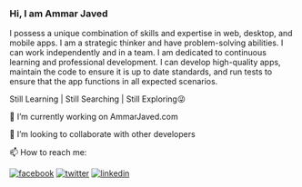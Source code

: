 ### Hi, I am Ammar Javed

I possess a unique combination of skills and expertise in web, desktop, and mobile apps. I am a strategic thinker and have problem-solving abilities. I can work independently and in a team. I am dedicated to continuous learning and professional development. I can develop high-quality apps, maintain the code to ensure it is up to date standards, and run tests to ensure that the app functions in all expected scenarios.

Still Learning | Still Searching | Still Exploring😜

🔭 I’m currently working on AmmarJaved.com

👯 I’m looking to collaborate with other developers

📫 How to reach me:

<!-- display the social media buttons in your README -->

[![facebook](http://i.imgur.com/P3YfQoD.png (Facebook))][1]
[![twitter](http://i.imgur.com/tXSoThF.png (Twitter))][2]
[![linkedin](https://github.com/shikhar1020jais1/Git-Social/blob/master/Icons/LinkedIn.png (LinkedIn))][3]

[1]: https://facebook.com/ammarjavedoff
[2]: https://twitter.com/ammarjavedoff
[3]: https://www.linkedin.com/in/ammarjavedofficial


<!--
**ammarjavedofficial/ammarjavedofficial** is a ✨ _special_ ✨ repository because its `README.md` (this file) appears on your GitHub profile.

Here are some ideas to get you started:

- 🔭 I’m currently working on ...
- 🌱 I’m currently learning ...
- 👯 I’m looking to collaborate on ...
- 🤔 I’m looking for help with ...
- 💬 Ask me about ...
- 📫 How to reach me: ...
- 😄 Pronouns: ...
- ⚡ Fun fact: ...
-->
